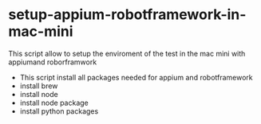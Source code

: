 # setup-appium-robotframework-in-mac-mini
This script allow to setup the enviroment of the test in the mac mini with appiumand roborframwork

   - This script install all packages needed for appium and robotframework
   - install brew
   - install node
   - install node package
   - install python packages



